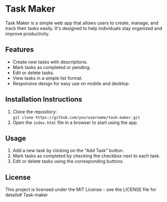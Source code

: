 # Task Maker

Task Maker is a simple web app that allows users to create, manage, and track their tasks easily. It's designed to help individuals stay organized and improve productivity.

## Features
- Create new tasks with descriptions.
- Mark tasks as completed or pending.
- Edit or delete tasks.
- View tasks in a simple list format.
- Responsive design for easy use on mobile and desktop.

## Installation Instructions
1. Clone the repository:  
   `git clone https://github.com/yourusername/task-maker.git`
2. Open the `index.html` file in a browser to start using the app.

## Usage
1. Add a new task by clicking on the "Add Task" button.
2. Mark tasks as completed by checking the checkbox next to each task.
3. Edit or delete tasks using the corresponding buttons.

## License
This project is licensed under the MIT License - see the LICENSE file for details# Task-maker
